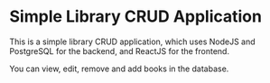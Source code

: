 # Simple Library CRUD Application

This is a simple library CRUD application, which uses NodeJS and PostgreSQL for the backend, and ReactJS for the frontend.

You can view, edit, remove and add books in the database.